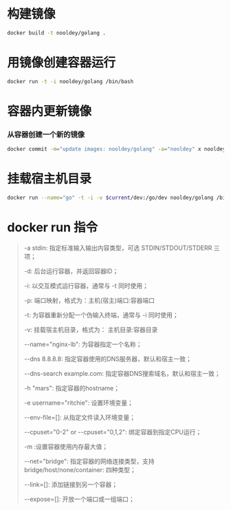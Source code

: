 # 构建镜像

```bash
docker build -t nooldey/golang .
```

# 用镜像创建容器运行

```bash
docker run -t -i nooldey/golang /bin/bash
```

# 容器内更新镜像

### 从容器创建一个新的镜像

```bash
docker commit -m="update images: nooldey/golang" -a="nooldey" x nooldey/golang
```

# 挂载宿主机目录

```bash
docker run --name="go" -t -i -v $current/dev:/go/dev nooldey/golang /bin/bash
```

# docker run 指令

> -a stdin: 指定标准输入输出内容类型，可选 STDIN/STDOUT/STDERR 三项；
>
> -d: 后台运行容器，并返回容器ID；
>
> -i: 以交互模式运行容器，通常与 -t 同时使用；
>
> -p: 端口映射，格式为：主机(宿主)端口:容器端口
>
> -t: 为容器重新分配一个伪输入终端，通常与 -i 同时使用；
>
> -v: 挂载宿主机目录，格式为： 主机目录:容器目录
>
> --name="nginx-lb": 为容器指定一个名称；
>
> --dns 8.8.8.8: 指定容器使用的DNS服务器，默认和宿主一致；
>
> --dns-search example.com: 指定容器DNS搜索域名，默认和宿主一致；
>
> -h "mars": 指定容器的hostname；
>
> -e username="ritchie": 设置环境变量；
>
> --env-file=[]: 从指定文件读入环境变量；
>
> --cpuset="0-2" or --cpuset="0,1,2": 绑定容器到指定CPU运行；
>
> -m :设置容器使用内存最大值；
>
> --net="bridge": 指定容器的网络连接类型，支持 bridge/host/none/container: 四种类型；
>
> --link=[]: 添加链接到另一个容器；
>
> --expose=[]: 开放一个端口或一组端口；

